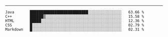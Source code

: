 ---

<!--START_SECTION:waka-->
```text
Java       ██████████████████████████░░░░░░░░░░░░░░░   63.66 % 
C++        ██████▒░░░░░░░░░░░░░░░░░░░░░░░░░░░░░░░░░░   15.58 % 
HTML       █████░░░░░░░░░░░░░░░░░░░░░░░░░░░░░░░░░░░░   12.36 % 
CSS        █░░░░░░░░░░░░░░░░░░░░░░░░░░░░░░░░░░░░░░░░   02.79 % 
Markdown   █░░░░░░░░░░░░░░░░░░░░░░░░░░░░░░░░░░░░░░░░   02.31 % 
```
<!--END_SECTION:waka-->


[linkedin]: https://www.linkedin.com/in/mohamed-elh/

